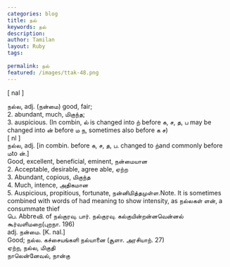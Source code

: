 ```yaml
---
categories: blog
title: நல்
keywords: நல்
description: 
author: Tamilan
layout: Ruby
tags: 
 
permalink: நல்
featured: /images/ttak-48.png
---
```

  
[ nal ]  
  
நல்ல, adj. (நன்மை) good, fair;  
2. abundant, much, மிகுந்த;  
3. auspicious. (In combin, ல் is changed into ற் before க, ச, த, ப may be changed into ன் before ம ந, sometimes also before க ச)  
[ nl ]  
நல்ல, adj. [in combin. before க, ச, த, ப. changed to ற்and commonly before மto ன்.]  
Good, excellent, beneficial, eminent, நன்மையான  
2. Acceptable, desirable, agree able, ஏற்ற  
3. Abundant, copious, மிகுந்த  
4. Much, intence, அதிகமான  
5. Auspicious, propitious, fortunate, நன்னிமித்தமுள்ள.Note. It is sometimes combined with words of had meaning to show intensity, as நல்லகள் ளன், a consummate thief  
பெ. Abbreவி. of நல்குரவு. பார். நல்குரவு. கல்குயின்றன்னவென்னல் கூர்வளிமறை(புறநா. 196)  
adj. நன்மை. [K. nal.]  
Good; நல்ல. கச்சையங்களி நல்யானை (சூளா. அரசியாற். 27)  
ஏற்ற, நல்ல, மிகுதி  
நாலென்னேவல், நான்கு